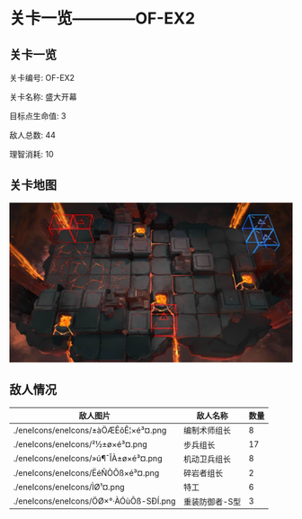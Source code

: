 # 关卡一览————OF-EX2


## 关卡一览

关卡编号: OF-EX2

关卡名称: 盛大开幕

目标点生命值: 3

敌人总数: 44

理智消耗: 10


## 关卡地图
![OF-EX2](./oprMap/OF-EX2.png)

## 敌人情况

| 敌人图片 | 敌人名称 | 数量  |
|---------|-----|-----|
| ./eneIcons/eneIcons/±àÖÆÊõÊ¦×é³¤.png| 编制术师组长  |   8  |
| ./eneIcons/eneIcons/²½±ø×é³¤.png| 步兵组长  |   17  |
| ./eneIcons/eneIcons/»ú¶¯ÎÀ±ø×é³¤.png| 机动卫兵组长  |   8  |
| ./eneIcons/eneIcons/ËéÑÒÕß×é³¤.png| 碎岩者组长  |   2  |
| ./eneIcons/eneIcons/ÌØ¹¤.png| 特工  |   6  |
| ./eneIcons/eneIcons/ÖØ×°·ÀÓùÕß-SÐÍ.png| 重装防御者-S型  |   3  |
